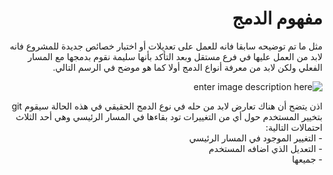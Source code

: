 # <div dir = "rtl"> مفهوم الدمج</div>

<div dir = "rtl">
مثل ما تم توضيحه سابقا فانه للعمل على تعديلات أو اختبار خصائص جديدة للمشروع فانه لابد من العمل عليها في فرع مستقل وبعد التأكد بأنها سليمة نقوم بدمجها مع المسار الفعلي ولكن لابد من معرفة أنواع الدمج أولا كما هو موضح في الرسم التالي.


![enter image description here](https://i.ibb.co/mCxk8WZ/Gray-Simple-Rectangle-Mind-Map-2.jpg)


<div dir = "rtl">
اذن يتضح أن هناك تعارض لابد من حله في نوع الدمج الحقيقي في هذه الحالة سيقوم git بتخيير المستخدم حول أي من التغييرات تود بقاءها في المسار الرئيسي وهي أحد الثلاث احتمالات التالية:
<div dir = "rtl">
- التغيير الموجود في المسار الرئيسي
<div dir = "rtl">
- التعديل الذي اضافه المستخدم
<div dir = "rtl">
- جميعها
